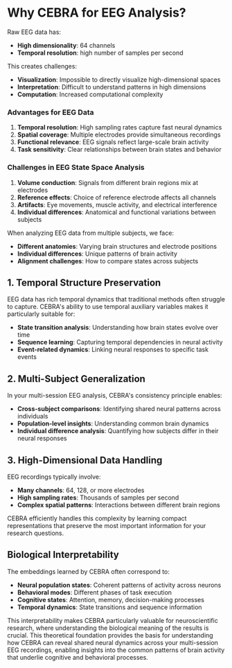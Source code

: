# Why CEBRA for EEG Analysis?

Raw EEG data has:
- **High dimensionality**: 64 channels
- **Temporal resolution**: high number of samples per second

This creates challenges:
- **Visualization**: Impossible to directly visualize high-dimensional spaces
- **Interpretation**: Difficult to understand patterns in high dimensions
- **Computation**: Increased computational complexity

### Advantages for EEG Data

1. **Temporal resolution**: High sampling rates capture fast neural dynamics
2. **Spatial coverage**: Multiple electrodes provide simultaneous recordings
3. **Functional relevance**: EEG signals reflect large-scale brain activity
4. **Task sensitivity**: Clear relationships between brain states and behavior

### Challenges in EEG State Space Analysis

1. **Volume conduction**: Signals from different brain regions mix at electrodes
2. **Reference effects**: Choice of reference electrode affects all channels
3. **Artifacts**: Eye movements, muscle activity, and electrical interference
4. **Individual differences**: Anatomical and functional variations between subjects

When analyzing EEG data from multiple subjects, we face:

- **Different anatomies**: Varying brain structures and electrode positions
- **Individual differences**: Unique patterns of brain activity
- **Alignment challenges**: How to compare states across subjects


## 1. Temporal Structure Preservation

EEG data has rich temporal dynamics that traditional methods often struggle to capture. CEBRA's ability to use temporal auxiliary variables makes it particularly suitable for:

- **State transition analysis**: Understanding how brain states evolve over time
- **Sequence learning**: Capturing temporal dependencies in neural activity
- **Event-related dynamics**: Linking neural responses to specific task events

## 2. Multi-Subject Generalization

In your multi-session EEG analysis, CEBRA's consistency principle enables:

- **Cross-subject comparisons**: Identifying shared neural patterns across individuals
- **Population-level insights**: Understanding common brain dynamics
- **Individual difference analysis**: Quantifying how subjects differ in their neural responses

## 3. High-Dimensional Data Handling

EEG recordings typically involve:
- **Many channels**: 64, 128, or more electrodes
- **High sampling rates**: Thousands of samples per second
- **Complex spatial patterns**: Interactions between different brain regions

CEBRA efficiently handles this complexity by learning compact representations that preserve the most important information for your research questions.

## Biological Interpretability

The embeddings learned by CEBRA often correspond to:

- **Neural population states**: Coherent patterns of activity across neurons
- **Behavioral modes**: Different phases of task execution
- **Cognitive states**: Attention, memory, decision-making processes
- **Temporal dynamics**: State transitions and sequence information

This interpretability makes CEBRA particularly valuable for neuroscientific research, where understanding the biological meaning of the results is crucial.
This theoretical foundation provides the basis for understanding how CEBRA can reveal shared neural dynamics across your multi-session EEG recordings, enabling insights into the common patterns of brain activity that underlie cognitive and behavioral processes.